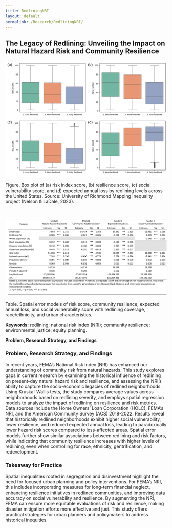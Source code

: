 ```yaml
---
title: RedliningNRI
layout: default
permalink: /Research/RedliningNRI/
---
```


## The Legacy of Redlining: Unveiling the Impact on Natural Hazard Risk and Community Resilience


![Redlining](../../files/Images/ProjectsPic/Redlining.jpg)
<p>Figure. Box plot of (a) risk index score, (b) resilience score, (c) social vulnerability score, and (d) expected annual loss by redlining levels across the United States. Source: University of Richmond Mapping Inequality project (Nelson & LaDale, 2023).</p>
<br/>

![Redlining_Table2](../../files/Images/ProjectsPic/Redlining_Table2.jpg)
<p>Table. Spatial error models of risk score, community resilience, expected annual loss, and social vulnerability score with redlining coverage, race/ethnicity, and urban characteristics.</p>

<b>Keywords:</b> redlining; national risk index (NRI); community resilience; environmental justice; equity planning.


<strong><w>Problem, Research Strategy, and Findings</w></strong><br />

### Problem, Research Strategy, and Findings
<P>
In recent years, FEMA’s National Risk Index (NRI) has enhanced our understanding of community risk from natural hazards. This study explores gaps in current research by examining the historical influence of redlining on present-day natural hazard risk and resilience, and assessing the NRI’s ability to capture the socio-economic legacies of redlined neighborhoods. Using Kruskal-Wallis tests, the study compares average values across neighborhoods based on redlining severity, and employs spatial regression models to analyze the impact of redlining on resilience and risk metrics. Data sources include the Home Owners’ Loan Corporation (HOLC), FEMA’s NRI, and the American Community Survey (ACS) 2018-2022. Results reveal that historically redlined neighborhoods exhibit higher social vulnerability, lower resilience, and reduced expected annual loss, leading to paradoxically lower hazard risk scores compared to less-affected areas. Spatial error models further show similar associations between redlining and risk factors, while indicating that community resilience increases with higher levels of redlining, even when controlling for race, ethnicity, gentrification, and redevelopment.
</p>

### Takeaway for Practice
<p>Spatial inequalities rooted in segregation and disinvestment highlight the need for focused urban planning and policy interventions. For FEMA’s NRI, this includes incorporating measures for long-term financial neglect, enhancing resilience initiatives in redlined communities, and improving data accuracy on social vulnerability and resilience. By augmenting the NRI, FEMA can ensure more equitable evaluations of risk and resilience, making disaster mitigation efforts more effective and just. This study offers practical strategies for urban planners and policymakers to address historical inequities.
</P>
